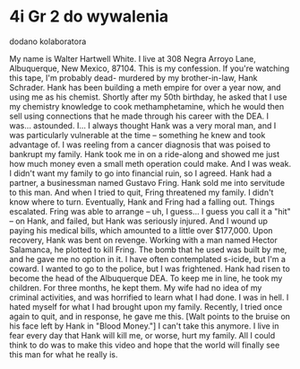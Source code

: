 # 4i Gr 2 do wywalenia
dodano kolaboratora

My name is Walter Hartwell White. I live at 308 Negra Arroyo Lane, Albuquerque, New Mexico, 87104. This is my confession. If you're watching this tape, I'm probably dead- murdered by my brother-in-law, Hank Schrader. Hank has been building a meth empire for over a year now, and using me as his chemist. Shortly after my 50th birthday, he asked that I use my chemistry knowledge to cook methamphetamine, which he would then sell using connections that he made through his career with the DEA. I was… astounded. I… I always thought Hank was a very moral man, and I was particularly vulnerable at the time – something he knew and took advantage of. I was reeling from a cancer diagnosis that was poised to bankrupt my family. Hank took me in on a ride-along and showed me just how much money even a small meth operation could make. And I was weak. I didn't want my family to go into financial ruin, so I agreed. Hank had a partner, a businessman named Gustavo Fring. Hank sold me into servitude to this man. And when I tried to quit, Fring threatened my family. I didn't know where to turn. Eventually, Hank and Fring had a falling out. Things escalated. Fring was able to arrange – uh, I guess… I guess you call it a "hit" – on Hank, and failed, but Hank was seriously injured. And I wound up paying his medical bills, which amounted to a little over $177,000. Upon recovery, Hank was bent on revenge. Working with a man named Hector Salamanca, he plotted to kill Fring. The bomb that he used was built by me, and he gave me no option in it. I have often contemplated s-icide, but I'm a coward. I wanted to go to the police, but I was frightened. Hank had risen to become the head of the Albuquerque DEA. To keep me in line, he took my children. For three months, he kept them. My wife had no idea of my criminal activities, and was horrified to learn what I had done. I was in hell. I hated myself for what I had brought upon my family. Recently, I tried once again to quit, and in response, he gave me this. [Walt points to the bruise on his face left by Hank in "Blood Money."] I can't take this anymore. I live in fear every day that Hank will kill me, or worse, hurt my family. All I could think to do was to make this video and hope that the world will finally see this man for what he really is.
